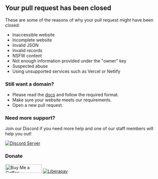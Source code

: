 ## Your pull request has been closed
These are some of the reasons of why your pull request might have been closed:

- Inaccessible website
- Incomplete website
- Invalid JSON
- Invalid records
- NSFW content
- Not enough information provided under the "owner" key
- Suspected abuse
- Using unsupported services such as Vercel or Netlify

### Still want a domain?
- Please read the [docs](https://is-a.dev/docs) and follow the required format.
- Make sure your website meets our requirements.
- Open a new pull request.

### Need more support?
Join our Discord if you need more help and one of our staff members will help you out!

[![Discord Server](https://discord.com/api/guilds/830872854677422150/widget.png?style=banner3)](https://discord.gg/PZCGHz4RhQ)

### Donate

<a href="https://www.buymeacoffee.com/phenax" target="_blank"><img src="https://cdn.buymeacoffee.com/buttons/default-orange.png" alt="Buy Me a Coffee" height="28" width="119"></a> <a href="https://liberapay.com/phenax" target="_blank"><img src="https://img.shields.io/badge/liberapay-donate-yellow.svg?style=for-the-badge" alt="Liberapay"></a>
